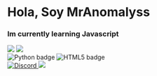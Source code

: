 <h1>Hola, Soy MrAnomalyss</h1>
<h3>Im currently learning Javascript</h3>
<img src="https://img.shields.io/github/followers/MrAnomalyss.svg?style=social&label=Follow&maxAge=2592000">
<img src="https://img.shields.io/badge/Visual_Studio-5C2D91?style=for-the-badge&logo=visual%20studio&logoColor=white">
<div class="image-container">
        <img src="https://img.shields.io/badge/Python-14354C?style=for-the-badge&logo=python&logoColor=white" alt="Python badge">
        <img src="https://img.shields.io/badge/HTML5-E34F26?style=for-the-badge&logo=html5&logoColor=white" alt="HTML5 badge">
    </div>
    <a href="https://discord.gg/A2xxdGRTgd">
  <img src="https://img.shields.io/badge/Discord-%235865F2.svg?style=for-the-badge&logo=discord&logoColor=white" alt="Discord">
</a>
<img src="https://github-readme-stats.vercel.app/api?username=MrAnomalyss&theme=blue-green">






